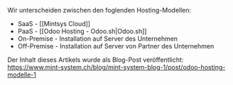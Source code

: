 Wir unterscheiden zwischen den foglenden Hosting-Modellen:

* SaaS - [[Mintsys Cloud]]
* PaaS - [[Odoo Hosting - Odoo.sh|Odoo.sh]]
* On-Premise - Installation auf Server des Unternehmen
* Off-Premise - Installation auf Server von Partner des Unternehmen

Der Inhalt dieses Artikels wurde als Blog-Post veröffentlicht: https://www.mint-system.ch/blog/mint-system-blog-1/post/odoo-hosting-modelle-1